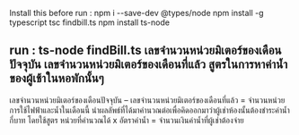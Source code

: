 Install this before run :
 npm i --save-dev @types/node
 npm install -g typescript
 tsc findbill.ts
 npm install ts-node
 
 run : ts-node findBill.ts เลขจำนวนหน่วยมิเตอร์ของเดือนปัจจุบัน เลขจำนวนหน่วยมิเตอร์ของเดือนที่แล้ว
 สูตรในการหาค่าน้ำของผู้เช้าในหอพักนั้นๆ
 ----------------------------------
 เลขจำนวนหน่วยมิเตอร์ของเดือนปัจจุบัน – เลขจำนวนหน่วยมิเตอร์ของเดือนที่แล้ว = จำนวนหน่วยการใช้ไฟฟ้าและน้ำในเดือนนี้
 นำผลลัพธ์ที่ได้มาคำนวณต่อเพื่อคิดออกมาว่าผู้เช่าห้องนั้นต้องชำระค่าน้ำกี่บาท โดยใช้สูตร หน่วยที่คำนวณได้ x อัตราค่าน้ำ = จำนวนเงินค่าน้ำที่ผู้เช่าต้องจ่าย
